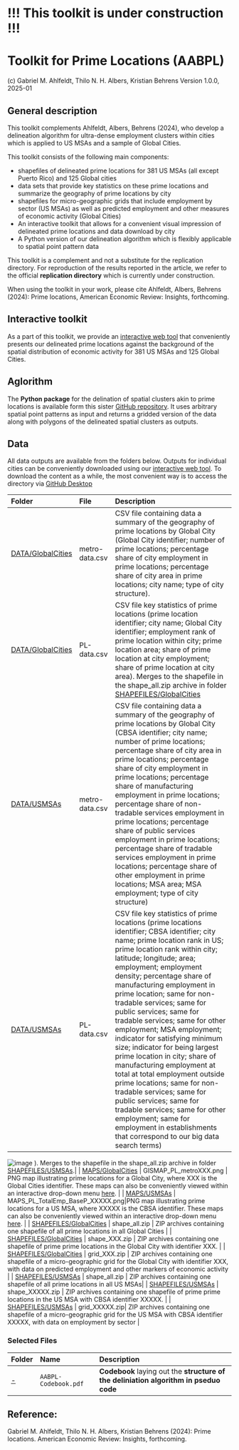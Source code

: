 # !!! This toolkit is under construction !!!

# Toolkit for Prime Locations (AABPL)
(c) Gabriel M. Ahlfeldt, Thilo N. H. Albers, Kristian Behrens
Version 1.0.0, 2025-01

## General description

This toolkit complements Ahlfeldt, Albers, Behrens (2024), who develop a delineation algorithm for ultra-dense employment clusters within cities which is applied to US MSAs and a sample of Global Cities. 

This toolkit consists of the following main components:
- shapefiles of delineated prime locations for 381 US MSAs (all except Puerto Rico) and 125 Global cities
- data sets that provide key statistics on these prime locations and summarize the geography of prime locations by city
- shapefiles for micro-geographic grids that include employment by sector (US MSAs) as well as predicted employment and other measures of economic activity (Global Cities)
- An interactive toolkit that allows for a convenient visual impression of delineated prime locations and data download by city
- A Python version of our delineation algorithm which is flexibly applicable to spatial point pattern data

This toolkit is a complement and not a substitute for the replication directory. For reproduction of the results reported in the article, we refer to the official **replication directory** which is currently under construction.

When using the toolkit in your work, please cite Ahlfeldt, Albers, Behrens (2024): Prime locations, American Economic Review: Insights, forthcoming.

## Interactive toolkit

As a part of this toolkit, we provide an [interactive web tool](https://sites.google.com/view/ahlfeldt/toolkits-and-webtools/prime-locations) that conveniently presents our delineated prime locations against the background of the spatial distribution of economic activity for 381 US MSAs and 125 Global Cities.

## Aglorithm

The **Python package** for the delination of spatial clusters akin to prime locations is available form this sister [GitHub repository](https://github.com/Ahlfeldt/AABPL-toolkit-python). It uses arbitrary spatial point patterns as input and returns a gridded version of the data along with polygons of the delineated spatial clusters as outputs. 

## Data

All data outputs are available from the folders below. Outputs for individual cities can be conveniently downloaded using our [interactive web tool](https://sites.google.com/view/ahlfeldt/toolkits-and-webtools/prime-locations). To download the content as a while, the most convenient way is to access the directory via [GitHub Desktop](https://github.com/apps/desktop)

Folder | File | Description |
|:---------------------------------------------|:---------------------------------------------|:-------------------------------------------------------------------------|
| [DATA/GlobalCities](https://github.com/Ahlfeldt/AABPL-toolkit/tree/main/DATA/GlobalCities) |  metro-data.csv | CSV file containing data a summary of the geography of prime locations by Global City (Global City identifier; number of prime locations; percentage share of city employment in prime locations; percentage share of city area in prime locations; city name; type of city structure). |
| [DATA/GlobalCities](https://github.com/Ahlfeldt/AABPL-toolkit/tree/main/DATA/GlobalCities) |  PL-data.csv | CSV file key statistics of prime locations (prime location identifier; city name; Global City identifier;	employment rank of prime location within city; prime location area; share of prime location at city employment; share of prime location at city area). Merges to the shapefile in the shape_all.zip archive in folder [SHAPEFILES/GlobalCities](https://github.com/Ahlfeldt/AABPL-toolkit/tree/main/SHAPEFILES/GlobalCities) |
| [DATA/USMSAs](https://github.com/Ahlfeldt/AABPL-toolkit/tree/main/DATA/USMSAs) | metro-data.csv | CSV file containing data a summary of the geography of prime locations by Global City (CBSA identifier; city name; number of prime locations;	percentage share of city area in prime locations; percentage share of city employment in prime locations; percentage share of manufacturing employment in prime locations;	percentage share of non-tradable services employment in prime locations;	percentage share of public services employment in prime locations;	percentage share of tradable services employment in prime locations;	percentage share of other employment in prime locations; MSA area; MSA employment;	type of city structure) |
| [DATA/USMSAs](https://github.com/Ahlfeldt/AABPL-toolkit/tree/main/DATA/USMSAs) |  PL-data.csv  |CSV file key statistics of prime locations (prime locations identifier;	CBSA identifier; city name; prime location rank in US; prime location rank within city; latitude; longitude; area; employment; employment density; percentage share of manufacturing employment in prime location; same for non-tradable services; same for public services; same for tradable services; same for other employment; MSA employment; indicator for satisfying minimum size; indicator for being largest prime location in city; share of manufacturing employment at total at total employment outside prime locations; same for non-tradable services; same for public services; same for tradable services; same for other employment; same for employment in establishments that correspond to our big data search terms)
![image](https://github.com/user-attachments/assets/618bd778-7c4b-4bbc-81d7-fff0a30524ad)
). Merges to the shapefile in the shape_all.zip archive in folder [SHAPEFILES/USMSAs](https://github.com/Ahlfeldt/AABPL-toolkit/tree/main/SHAPEFILES/USMSAs).|
| [MAPS/GlobalCities](https://github.com/Ahlfeldt/AABPL-toolkit/tree/main/SHAPEFILES/GlobalCities) | GISMAP_PL_metroXXX.png | PNG map illustrating prime locations for a Global City, where XXX is the Global Cities identifier. These maps can also be conveniently viewed within an interactive drop-down menu [here](https://sites.google.com/view/ahlfeldt/toolkits-and-webtools/prime-locations/prime-locations-in-129-global-cities). |
| [MAPS/USMSAs](https://github.com/Ahlfeldt/AABPL-toolkit/tree/main/MAPS/USMSAs) | MAPS_PL_TotalEmp_BaseP_XXXXX.png|PNG map illustrating prime locations for a US MSA, where XXXXX is the CBSA identifier. These maps can also be conveniently viewed within an interactive drop-down menu [here](https://sites.google.com/view/ahlfeldt/toolkits-and-webtools/prime-locations/prime-locations-in-381-us-msas). |
| [SHAPEFILES/GlobalCities](https://github.com/Ahlfeldt/AABPL-toolkit/tree/main/SHAPEFILES/GlobalCities) | shape_all.zip | ZIP archives containing one shapefile of all prime locations in all Global Cities |
| [SHAPEFILES/GlobalCities](https://github.com/Ahlfeldt/AABPL-toolkit/tree/main/SHAPEFILES/GlobalCities) | shape_XXX.zip | ZIP archives containing one shapefile of prime prime locations in the Global City with identifier XXX. |
| [SHAPEFILES/GlobalCities](https://github.com/Ahlfeldt/AABPL-toolkit/tree/main/SHAPEFILES/GlobalCities) | grid_XXX.zip | ZIP archives containing one shapefile of a micro-geographic grid for the Global City with identifier XXX, with data on predicted employment and other markers of economic activity |
| [SHAPEFILES/USMSAs](https://github.com/Ahlfeldt/AABPL-toolkit/tree/main/SHAPEFILES/USMSAs) | shape_all.zip | ZIP archives containing one shapefile of all prime locations in all US MSAs|
| [SHAPEFILES/USMSAs](https://github.com/Ahlfeldt/AABPL-toolkit/tree/main/SHAPEFILES/USMSAs) | shape_XXXXX.zip | ZIP archives containing one shapefile of prime prime locations in the US MSA with CBSA identifier XXXXX. |
| [SHAPEFILES/USMSAs](https://github.com/Ahlfeldt/AABPL-toolkit/tree/main/SHAPEFILES/USMSAs) | grid_XXXXX.zip| ZIP archives containing one shapefile of a micro-geographic grid for the US MSA with CBSA identifier XXXXX, with data on employment by sector |

### Selected Files

Folder | Name  | Description |
|:-------------------|:-------------------------------------|:-------------------------------------------------------------------------|
| [-](https://github.com/Ahlfeldt/ABRSQOL-toolkit) | `AABPL-Codebook.pdf` | **Codebook** laying out the **structure of the deliniation algorithm in pseduo code** |


## Reference: 

Gabriel M. Ahlfeldt, Thilo N. H. Albers, Kristian Behrens (2024): Prime locations. American Economic Review: Insights, forthcoming.
